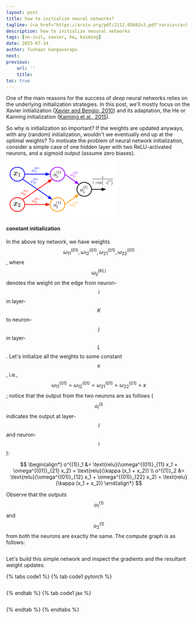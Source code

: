 ```yaml
---
layout: post
title: how to initialize neural networks?
tagline: (<a href="https://arxiv.org/pdf/2112.05682v3.pdf">arxiv</a>)
description: how to initialize neuural networks
tags: [nn-init, xavier, he, kaiming]
date: 2023-07-14
author: Tushaar Gangavarapu
next: 
previous: 
    url: ''
    title:
toc: true
---
```


One of the main reasons for the success of *deep* neural networks relies on the underlying initialization strategies. In this post, we'll mostly focus on the Xavier initialization ([Xavier and Bengio, 2010](http://proceedings.mlr.press/v9/glorot10a.html)) and its adaptation, the He or Kaiming initialization ([Kaiming et al., 2015](https://arxiv.org/abs/1502.01852)).

So why is initialization so important? If the weights are updated anyways, with any (random) initialization, wouldn't we eventually end up at the optimal weights? To motivate the problem of neural network initialization, consider a simple case of one hidden layer with two ReLU-activated neurons, and a sigmoid output (assume zero biases).

<img src="./imgs/toy-nn.png" width="300"/>

#### constant initialization

In the above toy network, we have weights $$\omega^{(01)}_{11}, \omega^{(01)}_{12}, \omega^{(01)}_{21}, \omega^{(01)}_{22}$$, where $$\omega^{(KL)}_{ij}$$ denotes the weight on the edge from neuron-$$i$$ in layer-$$K$$ to neuron-$$j$$ in layer-$$L$$. Let's initialize all the weights to some constant $$\kappa$$, i.e., $$\omega^{(01)}_{11} = \omega^{(01)}_{12} = \omega^{(01)}_{21} = \omega^{(01)}_{22} = \kappa$$; notice that the output from the two neurons are as follows ($$o^{(l)}_i$$ indicates the output at layer-$$l$$ and neuron-$$i$$):

$$
\begin{align*}
o^{(1)}_1 &= \text{relu}(\omega^{(01)}_{11} x_1 + \omega^{(01)}_{21} x_2) = \text{relu}(\kappa (x_1 + x_2)) \\
o^{(1)}_2 &= \text{relu}(\omega^{(01)}_{12} x_1 + \omega^{(01)}_{22} x_2) = \text{relu}(\kappa (x_1 + x_2))
\end{align*}
$$

Observe that the outputs $$o^{(1)}_1$$ and $$o^{(1)}_2$$ from both the neurons are exactly the same. The compute graph is as follows:

```

```

Let's build this simple network and inspect the gradients and the resultant weight updates.

{% tabs code1 %}
{% tab code1 pytorch %}

```python
```

{% endtab %}
{% tab code1 jax %}

```python
```

{% endtab %}
{% endtabs %}

